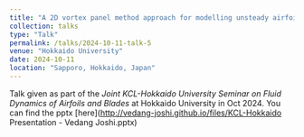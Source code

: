 ```yaml
---
title: "A 2D vortex panel method approach for modelling unsteady airfoil dynamics"
collection: talks
type: "Talk"
permalink: /talks/2024-10-11-talk-5
venue: "Hokkaido University"
date: 2024-10-11
location: "Sapporo, Hokkaido, Japan"
---
```


Talk given as part of the *Joint KCL-Hokkaido University Seminar on Fluid Dynamics of Airfoils and Blades* at Hokkaido University in Oct 2024. You can find the pptx [here](http://vedang-joshi.github.io/files/KCL-Hokkaido Presentation - Vedang Joshi.pptx)
